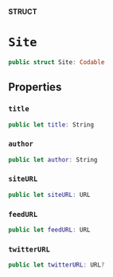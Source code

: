 **STRUCT**

# `Site`

```swift
public struct Site: Codable
```

## Properties
### `title`

```swift
public let title: String
```

### `author`

```swift
public let author: String
```

### `siteURL`

```swift
public let siteURL: URL
```

### `feedURL`

```swift
public let feedURL: URL
```

### `twitterURL`

```swift
public let twitterURL: URL?
```
